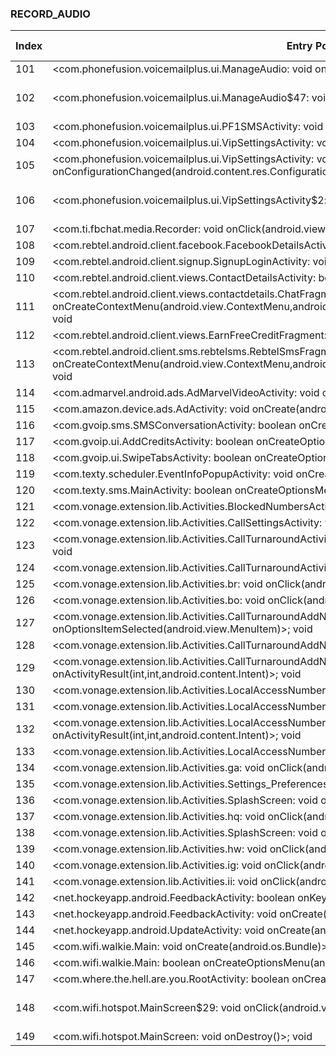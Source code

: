### RECORD_AUDIO
| Index | Entry Point & APIs | Screen shot | Resource id | Label |
| ------------- | ------------- | ------------- |-------------|-------------|
| 101 | <com.phonefusion.voicemailplus.ui.ManageAudio: void onDestroy()>; void <init> | ![](D:\COSMOS\output\py\Play_win8\Communication\com.phonefusion.voicemailplus.and\com.phonefusion.voicemailplus.ui.ManageAudio.png) |  | |
| 102 | <com.phonefusion.voicemailplus.ui.ManageAudio$47: void onClick(android.view.View)>; void <init> | ![](D:\COSMOS\output\py\Play_win8\Communication\com.phonefusion.voicemailplus.and\com.phonefusion.voicemailplus.ui.ManageAudio.png) | {'2131624164': <sensitive_component.SensitiveComponent.SensitiveView object at 0x000001AB4A426278>} | |
| 103 | <com.phonefusion.voicemailplus.ui.PF1SMSActivity: void onPause()>; void <init> | ![](D:\COSMOS\output\py\Play_win8\Communication\com.phonefusion.voicemailplus.and\com.phonefusion.voicemailplus.ui.PF1SMSActivity.png) |  | |
| 104 | <com.phonefusion.voicemailplus.ui.VipSettingsActivity: void onDestroy()>; void <init> | ![](D:\COSMOS\output\py\Play_win8\Communication\com.phonefusion.voicemailplus.and\com.phonefusion.voicemailplus.ui.VipSettingsActivity.png) |  | |
| 105 | <com.phonefusion.voicemailplus.ui.VipSettingsActivity: void onConfigurationChanged(android.content.res.Configuration)>; void <init> | ![](D:\COSMOS\output\py\Play_win8\Communication\com.phonefusion.voicemailplus.and\com.phonefusion.voicemailplus.ui.VipSettingsActivity.png) |  | |
| 106 | <com.phonefusion.voicemailplus.ui.VipSettingsActivity$2: void onClick(android.view.View)>; void <init> | ![](D:\COSMOS\output\py\Play_win8\Communication\com.phonefusion.voicemailplus.and\com.phonefusion.voicemailplus.ui.VipSettingsActivity.png) | {'2131623989': <sensitive_component.SensitiveComponent.SensitiveView object at 0x000001AB4A15E3C8>} | |
| 107 | <com.ti.fbchat.media.Recorder: void onClick(android.view.View)>; void setAudioSource | ![](D:\COSMOS\output\py\Play_win8\Communication\com.privatesmsbox\com.ti.fbchat.media.Recorder.png) |  | |
| 108 | <com.rebtel.android.client.facebook.FacebookDetailsActivity: void onCreate(android.os.Bundle)>; void <init> | ![](D:\COSMOS\output\py\Play_win8\Communication\com.rebtel.android\com.rebtel.android.client.facebook.FacebookDetailsActivity.png) |  | |
| 109 | <com.rebtel.android.client.signup.SignupLoginActivity: void onCreate(android.os.Bundle)>; void <init> | ![](D:\COSMOS\output\py\Play_win8\Communication\com.rebtel.android\com.rebtel.android.client.signup.SignupLoginActivity.png) |  | |
| 110 | <com.rebtel.android.client.views.ContactDetailsActivity: boolean onCreateOptionsMenu(android.view.Menu)>; void <init> | ![](D:\COSMOS\output\py\Play_win8\Communication\com.rebtel.android\com.rebtel.android.client.views.ContactDetailsActivity.png) |  | |
| 111 | <com.rebtel.android.client.views.contactdetails.ChatFragment: void onCreateContextMenu(android.view.ContextMenu,android.view.View,android.view.ContextMenu$ContextMenuInfo)>; void <init> | ![](D:\COSMOS\output\py\Play_win8\Communication\com.rebtel.android\com.rebtel.android.client.views.messages.ChatActivity.png) |  | |
| 112 | <com.rebtel.android.client.views.EarnFreeCreditFragment: void onClick(android.view.View)>; void <init> | ![](D:\COSMOS\output\py\Play_win8\Communication\com.rebtel.android\com.rebtel.android.client.views.RebtelActionBarActivity.png) |  | |
| 113 | <com.rebtel.android.client.sms.rebtelsms.RebtelSmsFragment: void onCreateContextMenu(android.view.ContextMenu,android.view.View,android.view.ContextMenu$ContextMenuInfo)>; void <init> | ![](D:\COSMOS\output\py\Play_win8\Communication\com.rebtel.android\com.rebtel.android.client.views.SmsActivity.png) |  | |
| 114 | <com.admarvel.android.ads.AdMarvelVideoActivity: void onStart()>; void <init> | ![](D:\COSMOS\output\py\Play_win8\Communication\com.snrblabs.grooveip\com.admarvel.android.ads.AdMarvelVideoActivity.png) |  | |
| 115 | <com.amazon.device.ads.AdActivity: void onCreate(android.os.Bundle)>; void <init> | ![](D:\COSMOS\output\py\Play_win8\Communication\com.snrblabs.grooveip\com.amazon.device.ads.AdActivity.png) |  | |
| 116 | <com.gvoip.sms.SMSConversationActivity: boolean onCreateOptionsMenu(android.view.Menu)>; void <init> | ![](D:\COSMOS\output\py\Play_win8\Communication\com.snrblabs.grooveip\com.gvoip.sms.SMSConversationActivity.png) |  | |
| 117 | <com.gvoip.ui.AddCreditsActivity: boolean onCreateOptionsMenu(android.view.Menu)>; void <init> | ![](D:\COSMOS\output\py\Play_win8\Communication\com.snrblabs.grooveip\com.gvoip.ui.AddCreditsActivity.png) |  | |
| 118 | <com.gvoip.ui.SwipeTabsActivity: boolean onCreateOptionsMenu(android.view.Menu)>; void <init> | ![](D:\COSMOS\output\py\Play_win8\Communication\com.snrblabs.grooveip\com.gvoip.ui.SwipeTabsActivity.png) |  | |
| 119 | <com.texty.scheduler.EventInfoPopupActivity: void onCreate(android.os.Bundle)>; void <init> | ![](D:\COSMOS\output\py\Play_win8\Communication\com.texty.sms\com.texty.scheduler.EventInfoPopupActivity.png) |  | |
| 120 | <com.texty.sms.MainActivity: boolean onCreateOptionsMenu(android.view.Menu)>; void <init> | ![](D:\COSMOS\output\py\Play_win8\Communication\com.texty.sms\com.texty.sms.MainActivity.png) |  | |
| 121 | <com.vonage.extension.lib.Activities.BlockedNumbersActivity: void onResume()>; void <init> | ![](D:\COSMOS\output\py\Play_win8\Communication\com.vonage.MobileExtension\com.vonage.extension.lib.Activities.BlockedNumbersActivity.png) |  | |
| 122 | <com.vonage.extension.lib.Activities.CallSettingsActivity: void onCreate(android.os.Bundle)>; void <init> | ![](D:\COSMOS\output\py\Play_win8\Communication\com.vonage.MobileExtension\com.vonage.extension.lib.Activities.CallSettingsActivity.png) |  | |
| 123 | <com.vonage.extension.lib.Activities.CallTurnaroundActivity: void onActivityResult(int,int,android.content.Intent)>; void <init> | ![](D:\COSMOS\output\py\Play_win8\Communication\com.vonage.MobileExtension\com.vonage.extension.lib.Activities.CallTurnaroundActivity.png) |  | |
| 124 | <com.vonage.extension.lib.Activities.CallTurnaroundActivity: void onCreate(android.os.Bundle)>; void <init> | ![](D:\COSMOS\output\py\Play_win8\Communication\com.vonage.MobileExtension\com.vonage.extension.lib.Activities.CallTurnaroundActivity.png) |  | |
| 125 | <com.vonage.extension.lib.Activities.br: void onClick(android.view.View)>; void <init> | ![](D:\COSMOS\output\py\Play_win8\Communication\com.vonage.MobileExtension\com.vonage.extension.lib.Activities.CallTurnaroundActivity.png) |  | |
| 126 | <com.vonage.extension.lib.Activities.bo: void onClick(android.view.View)>; void <init> | ![](D:\COSMOS\output\py\Play_win8\Communication\com.vonage.MobileExtension\com.vonage.extension.lib.Activities.CallTurnaroundActivity.png) |  | |
| 127 | <com.vonage.extension.lib.Activities.CallTurnaroundAddNumberActivity: boolean onOptionsItemSelected(android.view.MenuItem)>; void <init> | ![](D:\COSMOS\output\py\Play_win8\Communication\com.vonage.MobileExtension\com.vonage.extension.lib.Activities.CallTurnaroundAddNumberActivity.png) |  | |
| 128 | <com.vonage.extension.lib.Activities.CallTurnaroundAddNumberActivity: void onCreate(android.os.Bundle)>; void <init> | ![](D:\COSMOS\output\py\Play_win8\Communication\com.vonage.MobileExtension\com.vonage.extension.lib.Activities.CallTurnaroundAddNumberActivity.png) |  | |
| 129 | <com.vonage.extension.lib.Activities.CallTurnaroundAddNumberActivity: void onActivityResult(int,int,android.content.Intent)>; void <init> | ![](D:\COSMOS\output\py\Play_win8\Communication\com.vonage.MobileExtension\com.vonage.extension.lib.Activities.CallTurnaroundAddNumberActivity.png) |  | |
| 130 | <com.vonage.extension.lib.Activities.LocalAccessNumber: void onActivityResult(int,int,android.content.Intent)>; void <init> | ![](D:\COSMOS\output\py\Play_win8\Communication\com.vonage.MobileExtension\com.vonage.extension.lib.Activities.LocalAccessNumber.png) |  | |
| 131 | <com.vonage.extension.lib.Activities.LocalAccessNumber: void onCreate(android.os.Bundle)>; void <init> | ![](D:\COSMOS\output\py\Play_win8\Communication\com.vonage.MobileExtension\com.vonage.extension.lib.Activities.LocalAccessNumber.png) |  | |
| 132 | <com.vonage.extension.lib.Activities.LocalAccessNumberReminder: void onActivityResult(int,int,android.content.Intent)>; void <init> | ![](D:\COSMOS\output\py\Play_win8\Communication\com.vonage.MobileExtension\com.vonage.extension.lib.Activities.LocalAccessNumberReminder.png) |  | |
| 133 | <com.vonage.extension.lib.Activities.LocalAccessNumberReminder: void onCreate(android.os.Bundle)>; void <init> | ![](D:\COSMOS\output\py\Play_win8\Communication\com.vonage.MobileExtension\com.vonage.extension.lib.Activities.LocalAccessNumberReminder.png) |  | |
| 134 | <com.vonage.extension.lib.Activities.ga: void onClick(android.view.View)>; void <init> | ![](D:\COSMOS\output\py\Play_win8\Communication\com.vonage.MobileExtension\com.vonage.extension.lib.Activities.Rates.png) |  | |
| 135 | <com.vonage.extension.lib.Activities.Settings_Preferences_SMS: void onBackPressed()>; void <init> | ![](D:\COSMOS\output\py\Play_win8\Communication\com.vonage.MobileExtension\com.vonage.extension.lib.Activities.Settings.png) |  | |
| 136 | <com.vonage.extension.lib.Activities.SplashScreen: void onRestart()>; void <init> | ![](D:\COSMOS\output\py\Play_win8\Communication\com.vonage.MobileExtension\com.vonage.extension.lib.Activities.SplashScreen.png) |  | |
| 137 | <com.vonage.extension.lib.Activities.hq: void onClick(android.view.View)>; void <init> | ![](D:\COSMOS\output\py\Play_win8\Communication\com.vonage.MobileExtension\com.vonage.extension.lib.Activities.SplashScreen.png) |  | |
| 138 | <com.vonage.extension.lib.Activities.SplashScreen: void onCreate(android.os.Bundle)>; void <init> | ![](D:\COSMOS\output\py\Play_win8\Communication\com.vonage.MobileExtension\com.vonage.extension.lib.Activities.SplashScreen.png) |  | |
| 139 | <com.vonage.extension.lib.Activities.hw: void onClick(android.view.View)>; void <init> | ![](D:\COSMOS\output\py\Play_win8\Communication\com.vonage.MobileExtension\com.vonage.extension.lib.Activities.SplashScreen.png) |  | |
| 140 | <com.vonage.extension.lib.Activities.ig: void onClick(android.view.View)>; void <init> | ![](D:\COSMOS\output\py\Play_win8\Communication\com.vonage.MobileExtension\com.vonage.extension.lib.Activities.TermsOfService.png) |  | |
| 141 | <com.vonage.extension.lib.Activities.ii: void onClick(android.view.View)>; void <init> | ![](D:\COSMOS\output\py\Play_win8\Communication\com.vonage.MobileExtension\com.vonage.extension.lib.Activities.TermsOfService.png) |  | |
| 142 | <net.hockeyapp.android.FeedbackActivity: boolean onKeyDown(int,android.view.KeyEvent)>; void <init> | ![](D:\COSMOS\output\py\Play_win8\Communication\com.vonage.MobileExtension\net.hockeyapp.android.FeedbackActivity.png) |  | |
| 143 | <net.hockeyapp.android.FeedbackActivity: void onCreate(android.os.Bundle)>; void <init> | ![](D:\COSMOS\output\py\Play_win8\Communication\com.vonage.MobileExtension\net.hockeyapp.android.FeedbackActivity.png) |  | |
| 144 | <net.hockeyapp.android.UpdateActivity: void onCreate(android.os.Bundle)>; void <init> | ![](D:\COSMOS\output\py\Play_win8\Communication\com.vonage.MobileExtension\net.hockeyapp.android.UpdateActivity.png) |  | |
| 145 | <com.wifi.walkie.Main: void onCreate(android.os.Bundle)>; void <init> | ![](D:\COSMOS\output\py\Play_win8\Communication\com.webstar.walkies\com.wifi.walkie.Main.png) |  | |
| 146 | <com.wifi.walkie.Main: boolean onCreateOptionsMenu(android.view.Menu)>; void <init> | ![](D:\COSMOS\output\py\Play_win8\Communication\com.webstar.walkies\com.wifi.walkie.Main.png) |  | |
| 147 | <com.where.the.hell.are.you.RootActivity: boolean onCreateOptionsMenu(android.view.Menu)>; void <init> | ![](D:\COSMOS\output\py\Play_win8\Communication\com.where.the.hell.are.you\com.where.the.hell.are.you.RootActivity.png) |  | |
| 148 | <com.wifi.hotspot.MainScreen$29: void onClick(android.view.View)>; void <init> | ![](D:\COSMOS\output\py\Play_win8\Communication\com.wifi.hotspot\com.wifi.hotspot.MainScreen.png) | {'2130968667': <sensitive_component.SensitiveComponent.SensitiveView object at 0x000001AB4A26F208>} | |
| 149 | <com.wifi.hotspot.MainScreen: void onDestroy()>; void <init> | ![](D:\COSMOS\output\py\Play_win8\Communication\com.wifi.hotspot\com.wifi.hotspot.MainScreen.png) |  | |
